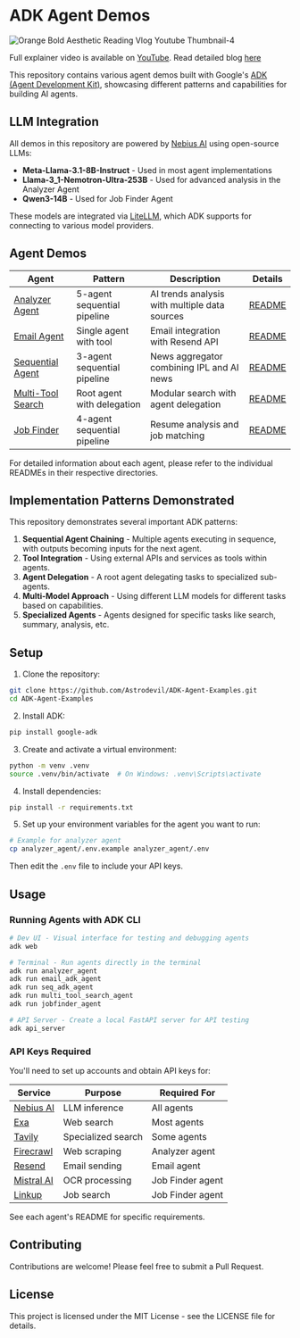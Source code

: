 # ADK Agent Demos
![Orange Bold Aesthetic Reading Vlog Youtube Thumbnail-4](https://github.com/user-attachments/assets/817c1477-8735-4341-be37-264b484fd334)

Full explainer video is available on [YouTube](https://www.youtube.com/watch?v=FYhKah8FpAg). Read detailed blog [here](https://dev.to/astrodevil/i-built-a-team-of-5-agents-using-google-adk-meta-llama-and-nemotron-ultra-253b-ec3)

This repository contains various agent demos built with Google's [ADK (Agent Development Kit)](https://google.github.io/adk-docs/), showcasing different patterns and capabilities for building AI agents.

## LLM Integration

All demos in this repository are powered by [Nebius AI](https://dub.sh/AIStudio) using open-source LLMs:

- **Meta-Llama-3.1-8B-Instruct** - Used in most agent implementations
- **Llama-3_1-Nemotron-Ultra-253B** - Used for advanced analysis in the Analyzer Agent
- **Qwen3-14B** - Used for Job Finder Agent

These models are integrated via [LiteLLM](https://github.com/BerriAI/litellm), which ADK supports for connecting to various model providers.

## Agent Demos

| Agent | Pattern | Description | Details |
|-------|---------|-------------|---------|
| [Analyzer Agent](./analyzer_agent/) | 5-agent sequential pipeline | AI trends analysis with multiple data sources | [README](./analyzer_agent/README.md) |
| [Email Agent](./email_adk_agent/) | Single agent with tool | Email integration with Resend API | [README](./email_adk_agent/README.md) |
| [Sequential Agent](./seq_adk_agent/) | 3-agent sequential pipeline | News aggregator combining IPL and AI news | [README](./seq_adk_agent/README.md) |
| [Multi-Tool Search](./multi_tool_search_agent/) | Root agent with delegation | Modular search with agent delegation | [README](./multi_tool_search_agent/README.md) |
| [Job Finder](./jobfinder_agent/) | 4-agent sequential pipeline | Resume analysis and job matching | [README](./jobfinder_agent/README.md) |

For detailed information about each agent, please refer to the individual READMEs in their respective directories.

## Implementation Patterns Demonstrated

This repository demonstrates several important ADK patterns:

1. **Sequential Agent Chaining** - Multiple agents executing in sequence, with outputs becoming inputs for the next agent.
2. **Tool Integration** - Using external APIs and services as tools within agents.
3. **Agent Delegation** - A root agent delegating tasks to specialized sub-agents.
4. **Multi-Model Approach** - Using different LLM models for different tasks based on capabilities.
5. **Specialized Agents** - Agents designed for specific tasks like search, summary, analysis, etc.

## Setup

1. Clone the repository:
```bash
git clone https://github.com/Astrodevil/ADK-Agent-Examples.git
cd ADK-Agent-Examples
```

2. Install ADK:
```bash
pip install google-adk
```

3. Create and activate a virtual environment:
```bash
python -m venv .venv
source .venv/bin/activate  # On Windows: .venv\Scripts\activate
```

4. Install dependencies:
```bash
pip install -r requirements.txt
```

5. Set up your environment variables for the agent you want to run:
```bash
# Example for analyzer agent
cp analyzer_agent/.env.example analyzer_agent/.env
```
Then edit the `.env` file to include your API keys.

## Usage

### Running Agents with ADK CLI

```bash
# Dev UI - Visual interface for testing and debugging agents
adk web

# Terminal - Run agents directly in the terminal
adk run analyzer_agent
adk run email_adk_agent
adk run seq_adk_agent
adk run multi_tool_search_agent
adk run jobfinder_agent

# API Server - Create a local FastAPI server for API testing
adk api_server
```

### API Keys Required

You'll need to set up accounts and obtain API keys for:

| Service | Purpose | Required For |
|---------|---------|--------------|
| [Nebius AI](https://dub.sh/AIStudio) | LLM inference | All agents |
| [Exa](https://exa.ai/) | Web search | Most agents |
| [Tavily](https://tavily.com/) | Specialized search | Some agents |
| [Firecrawl](https://firecrawl.dev/) | Web scraping | Analyzer agent |
| [Resend](https://resend.com/) | Email sending | Email agent |
| [Mistral AI](https://mistral.ai) | OCR processing | Job Finder agent |
| [Linkup](https://www.linkup.so/) | Job search | Job Finder agent |

See each agent's README for specific requirements.

## Contributing

Contributions are welcome! Please feel free to submit a Pull Request.

## License

This project is licensed under the MIT License - see the LICENSE file for details. 
